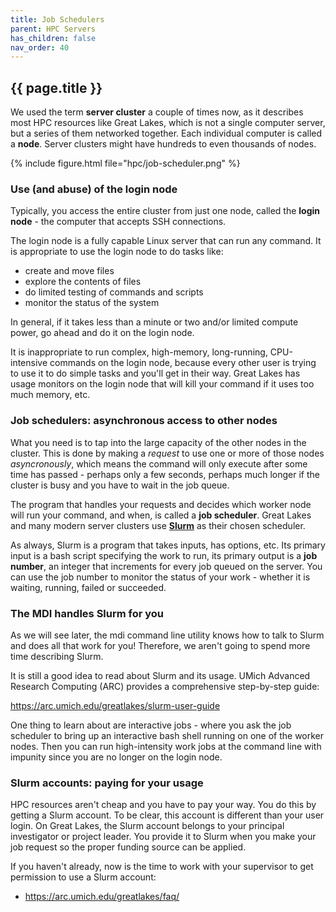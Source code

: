 ```yaml
---
title: Job Schedulers
parent: HPC Servers
has_children: false
nav_order: 40
---
```


## {{ page.title }}

We used the term **server cluster** a couple of times now,
as it describes most HPC resources like Great Lakes, which
is not a single computer server, but a series of them
networked together. Each individual computer is called a **node**.
Server clusters might have hundreds to even thousands of nodes.

{% include figure.html file="hpc/job-scheduler.png" %}

### Use (and abuse) of the login node

Typically, you access the entire cluster from
just one node, called the **login node** - the computer
that accepts SSH connections.

The login node is a fully capable Linux server that can
run any command.  It is appropriate to use the login node to 
do tasks like:

- create and move files
- explore the contents of files
- do limited testing of commands and scripts
- monitor the status of the system

In general, if it takes less than a minute or two and/or
limited compute power, go ahead and do it on the login node.

It is inappropriate to run complex, high-memory, long-running,
CPU-intensive commands on the login node, because every other
user is trying to use it to do simple tasks and you'll get in their way.
Great Lakes has usage monitors on the login node that will
kill your command if it uses too much memory, etc.

### Job schedulers: asynchronous access to other nodes

What you need is to tap into the large capacity of the other nodes
in the cluster. This is done by making a _request_ to use one or more
of those nodes _asyncronously_, which means the command 
will only execute after some time has passed - perhaps only a few seconds,
perhaps much longer if the cluster is busy and you have to
wait in the job queue.

The program that handles your requests and decides which worker
node will run your command, and when, is called a **job scheduler**. Great Lakes and many modern server clusters use 
[**Slurm**](https://slurm.schedmd.com/documentation.html) as their chosen scheduler.

As always, Slurm is a program that takes inputs, has options, etc.
Its primary input is a bash script specifying the work to run, 
its primary output is a **job number**, an integer that increments 
for every job queued on the server. You can use the job number to monitor
the status of your work - whether it is waiting, running, failed or succeeded.

### The MDI handles Slurm for you

As we will see later, the mdi command line utility
knows how to talk to Slurm and does all that work for you!
Therefore, we aren't going to spend more time describing Slurm.

It is still a good idea to read about Slurm and its usage.
UMich Advanced Research Computing (ARC) provides a comprehensive
step-by-step guide:

<https://arc.umich.edu/greatlakes/slurm-user-guide>

One thing to learn about are interactive jobs - where you ask
the job scheduler to bring up an interactive bash shell running
on one of the worker nodes. Then you can run high-intensity
work jobs at the command line with impunity since you are no 
longer on the login node.

### Slurm accounts: paying for your usage

HPC resources aren't cheap and you have to pay your way.
You do this by getting a Slurm account. To be clear, this account
is different than your user login. On Great Lakes, the Slurm account
belongs to your principal investigator or project leader.
You provide it to Slurm when you make your job request
so the proper funding source can be applied.

If you haven't already, now is the time to work with your 
supervisor to get permission to use a Slurm account:

- <https://arc.umich.edu/greatlakes/faq/>

